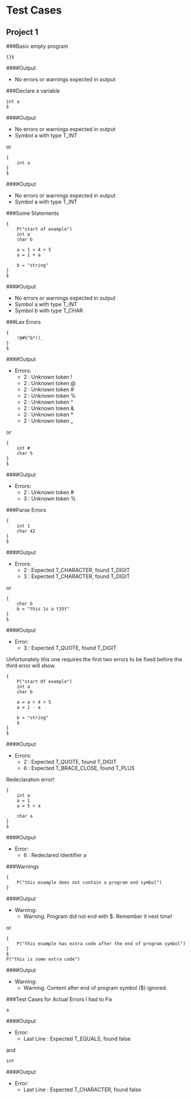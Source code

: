 Test Cases
==========

Project 1
---------
###Basic empty program
```
{}$
```
####Output
*   No errors or warnings expected in output

###Declare a variable
```
int a
$
```
####Output
*   No errors or warnings expected in output
*   Symbol a with type T_INT

or
```
{
    int a
}
$
```
####Output
*   No errors or warnings expected in output
*   Symbol a with type T_INT

###Some Statements
```
{
    P("start of example")
    int a
    char b
    
    a = 1 + 4 + 5
    a = 1 + a
    
    b = "string"
}
$
```
####Output
*   No errors or warnings expected in output
*   Symbol a with type T_INT
*   Symbol b with type T_CHAR

###Lex Errors
```
{
    !@#%^&*()_
}
$
```
####Output
*   Errors:
    *   2 : Unknown token !
    *   2 : Unknown token @
    *   2 : Unknown token #
    *   2 : Unknown token %
    *   2 : Unknown token ^
    *   2 : Unknown token &
    *   2 : Unknown token \*
    *   2 : Unknown token \_

or
```
{
    int #
    char %
}
$
```
####Output
*   Errors:
    *   2 : Unknown token #
    *   3 : Unknown token %

###Parse Errors
```
{
    int 1
    char 42
}
$
```
####Output
*   Errors:
    *   2 : Expected T_CHARACTER, found T_DIGIT
    *   3 : Expected T_CHARACTER, found T_DIGIT

or
```
{
    char b
    b = "this 1s a t35t"
}
$
```
####Output
*   Error:
    *   3 : Expected T_QUOTE, found T_DIGIT

Unfortunately this one requires the first two errors to be fixed before the third error will show.
```
{
    P("start 0f example")
    int a
    char b
    
    a = a + 4 + 5
    a = 1 - a
    
    b = "string"
    $
}
$
```
####Output
*   Errors:
    *   2 : Expected T_QUOTE, found T_DIGIT
    *   6 : Expected T_BRACE_CLOSE, found T_PLUS

Redeclaration error!
```
{
    int a
    a = 1
    a = 5 + a
    
    char a
}
$
```
####Output
*   Error:
    *   6 : Redeclared Identifier a

###Warnings
```
{
    P("this example does not contain a program end symbol")
}
```
####Output
*   Warning:
    *   Warning: Program did not end with $. Remember it next time!

or
```
{
    P("this example has extra code after the end of program symbol")
}
$
P("this is some extra code")
```
####Output
*   Warning:
    *   Warning: Content after end of program symbol ($) ignored.

###Test Cases for Actual Errors I had to Fix
```
a
```
####Output
*   Error:
    *   Last Line : Expected T_EQUALS, found false

and
```
int
```
####Output
*   Error:
    *   Last Line : Expected T_CHARACTER, found false